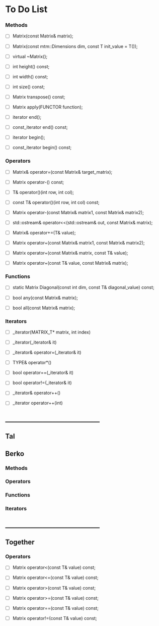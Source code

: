 # To Do List
### Methods
- [ ] Matrix(const Matrix<T>& matrix);

- [ ] Matrix(const mtm::Dimensions dim, const T init_value = T());

- [ ] virtual ~Matrix();

- [ ] int height() const;

- [ ] int width() const;

- [ ] int size() const;

- [ ] Matrix transpose() const;

- [ ] Matrix apply(FUNCTOR function);

- [ ] iterator end();

- [ ] const_iterator end() const;

- [ ] iterator begin();

- [ ] const_iterator begin() const;



### Operators
- [ ] Matrix& operator=(const Matrix<T>& target_matrix);

- [ ] Matrix operator-() const;

- [ ] T& operator()(int row, int col);

- [ ] const T& operator()(int row, int col) const;

- [ ] Matrix<T> operator-(const Matrix<T>& matrix1, const Matrix<T>& matrix2);

- [ ] std::ostream& operator<<(std::ostream& out, const Matrix<T>& matrix);

- [ ] Matrix& operator+=(T& value);

- [ ] Matrix<T> operator+(const Matrix<T>& matrix1, const Matrix<T>& matrix2);

- [ ] Matrix<T> operator+(const Matrix<T>& matrix, const T& value);

- [ ] Matrix<T> operator+(const T& value, const Matrix<T>& matrix);


### Functions
- [ ] static Matrix Diagonal(const int dim, const T& diagonal_value) const;

- [ ] bool any(const Matrix<T>& matrix);

- [ ] bool all(const Matrix<T>& matrix);


### Iterators
- [ ] _iterator(MATRIX_T* matrix, int index)

- [ ] _iterator(_iterator& it)

- [ ] _iterator& operator=(_iterator& it)

- [ ] TYPE& operator*()

- [ ] bool operator==(_iterator& it)

- [ ] bool operator!=(_iterator& it)

- [ ] _iterator& operator++()

- [ ] _iterator operator++(int)



## ______________________________
## Tal

## Berko
### Methods


### Operators


### Functions



### Iterators


## ______________________________
## Together
### Operators
- [ ] Matrix<bool> operator<(const T& value) const;

- [ ] Matrix<bool> operator<=(const T& value) const;

- [ ] Matrix<bool> operator>(const T& value) const;

- [ ] Matrix<bool> operator>=(const T& value) const;

- [ ] Matrix<bool> operator==(const T& value) const;

- [ ] Matrix<bool> operator!=(const T& value) const;
